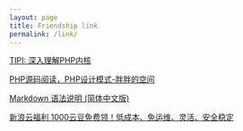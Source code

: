 ```yaml
---
layout: page
title: Friendship link
permalink: /link/
---
```

[TIPI: 深入理解PHP内核](http://www.php-internals.com/book/ "点击前往")

[PHP源码阅读，PHP设计模式-胖胖的空间](http://www.phppan.com/ "点击前往")

[Markdown 语法说明 (简体中文版)](http://www.appinn.com/markdown/ "点击前往")

[新浪云福利 1000云豆免费领！低成本、免运维、灵活、安全稳定](http://t.cn/ROg7EW1 "点击前往")